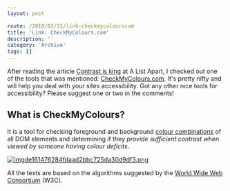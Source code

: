 ```yaml
---
layout: post

route: /2010/03/31/link-checkmycolourscom
title: 'Link: CheckMyColours.com'
description: ''
category: 'Archive'
tags: []
---
```


After reading the article
<a class="ph" target="_blank" rel="noopener noreferrer" href="http://www.alistapart.com/articles/contrast-is-king/">Contrast
is king</a> at A List Apart, I checked out one of the tools that was mentioned:
<a class="ph" target="_blank" rel="noopener noreferrer" href="http://www.checkmycolours.com/">CheckMyColours.com</a>.
It's pretty nifty and will help you deal with your sites accessibility. Got any
other nice tools for accessibility? Please suggest one or two in the comments!

## What is CheckMyColours?

It is a tool for checking foreground and background
<a class="ph" target="_blank" rel="noopener noreferrer" href="http://phun-ky.net/2010/03/link-kuler-by-adobe">colour
combinations</a> of all DOM elements and determining if they <em>provide
sufficient contrast when viewed by someone having colour deficits</em>.

<a class="ph" href="/img/blog/imgde161476284fdaad2bbc725da30d9df3.png" rel="lightbox[article]" title=""><img class="ph" src="/img/blog/imgde161476284fdaad2bbc725da30d9df3.png" alt="imgde161476284fdaad2bbc725da30d9df3.png" title="" /></a>

All the tests are based on the algorithms suggested by the
<a class="ph" target="_blank" rel="noopener noreferrer" href="http://www.w3c.org">World
Wide Web Consortium</a> (W3C).
